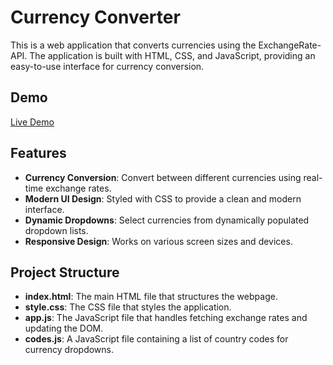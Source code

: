 # Currency Converter

This is a web application that converts currencies using the ExchangeRate-API. The application is built with HTML, CSS, and JavaScript, providing an easy-to-use interface for currency conversion.

## Demo

[Live Demo](https://fareed-currency-exchanger.netlify.app/)

## Features

- **Currency Conversion**: Convert between different currencies using real-time exchange rates.
- **Modern UI Design**: Styled with CSS to provide a clean and modern interface.
- **Dynamic Dropdowns**: Select currencies from dynamically populated dropdown lists.
- **Responsive Design**: Works on various screen sizes and devices.

## Project Structure

- **index.html**: The main HTML file that structures the webpage.
- **style.css**: The CSS file that styles the application.
- **app.js**: The JavaScript file that handles fetching exchange rates and updating the DOM.
- **codes.js**: A JavaScript file containing a list of country codes for currency dropdowns.
